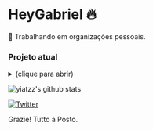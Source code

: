 # HeyGabriel 🔥

💼 Trabalhando em organizações pessoais.

### Projeto atual
<details>
<summary>(clique para abrir)</summary>

Heavenly
jogar.heavenlymc.com.br
loja.heavenlymc.com.br
</details>

![yiatzz's github stats](https://github-readme-stats.vercel.app/api?username=HeyGabriel&count_private=true&theme=radical)

[![Twitter](https://img.shields.io/badge/Twitter-1DA1F2?style=for-the-badge&logo=twitter&logoColor=white)](https://twitter.com/tancGabriel)

Grazie! Tutto a Posto.
